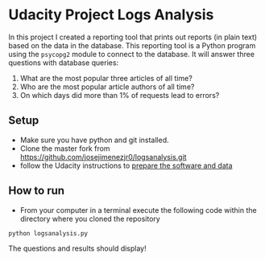 # Udacity Project Logs Analysis

In this project I created a reporting tool that prints out reports (in plain text) based on the data in the database. 
This reporting tool is a Python program using the `psycopg2` module to connect to the database.
It will answer three questions with database queries:

1. What are the most popular three articles of all time?
2. Who are the most popular article authors of all time?
3. On which days did more than 1% of requests lead to errors?

## Setup

- Make sure you have python and git installed.
- Clone the master fork from https://github.com/josejimenezjr0/logsanalysis.git
- follow the Udacity instructions to [prepare the software and data](https://classroom.udacity.com/nanodegrees/nd004/parts/8d3e23e1-9ab6-47eb-b4f3-d5dc7ef27bf0/modules/bc51d967-cb21-46f4-90ea-caf73439dc59/lessons/262a84d7-86dc-487d-98f9-648aa7ca5a0f/concepts/a9cf98c8-0325-4c68-b972-58d5957f1a91)

## How to run

- From your computer in a terminal execute the following code within the directory where you cloned the repository

```
python logsanalysis.py

```

The questions and results should display!
